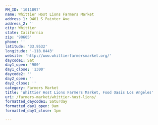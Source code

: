 ```yaml
---
FM_ID: '1011897'
name: Whittier Host Lions Farmers Market
address_1: 9401 S Painter Ave
address_2: ''
city: Whittier
state: California
zip: '90605'
phone: ''
latitude: '33.9532'
longitude: '-118.0443'
website: 'http://www.whittierfarmersmarket.org/'
daycode1: Sat
day1_open: '900'
day1_close: '1300'
daycode2: ''
day2_open: ''
day2_close: ''
category: Farmers Market
title: 'Whittier Host Lions Farmers Market, Food Oasis Los Angeles'
uri: /farmers-market/whittier-host-lions/
formatted_daycode1: Saturday
formatted_day1_open: 9am
formatted_day1_close: 1pm

---
```

